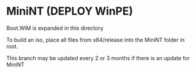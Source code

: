 # MiniNT (DEPLOY WinPE)

Boot.WIM is expanded in this directory

To build an iso, place all files from x64/release into the MiniNT folder in root.

This branch may be updated every 2 or 3 months if there is an update for MiniNT
